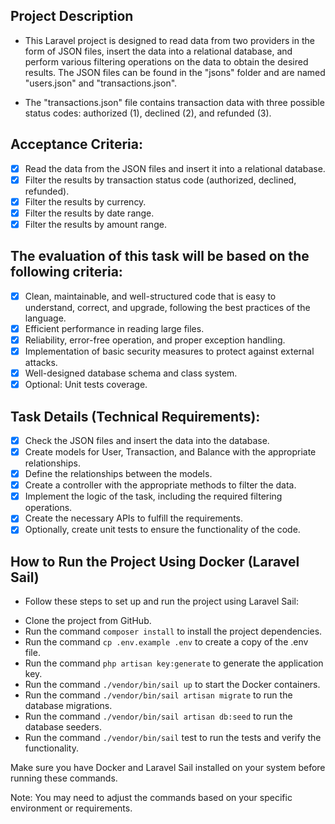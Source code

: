## Project Description

- This Laravel project is designed to read data from two providers in the form of JSON files, insert the data into a relational database, and perform various filtering operations on the data to obtain the desired results. The JSON files can be found in the "jsons" folder and are named "users.json" and "transactions.json".

- The "transactions.json" file contains transaction data with three possible status codes: authorized (1), declined (2), and refunded (3).


## Acceptance Criteria:

- [x] Read the data from the JSON files and insert it into a relational database.
- [x] Filter the results by transaction status code (authorized, declined, refunded).
- [x] Filter the results by currency.
- [x] Filter the results by date range.
- [X] Filter the results by amount range.

## The evaluation of this task will be based on the following criteria:

- [x] Clean, maintainable, and well-structured code that is easy to understand, correct, and upgrade, following the best practices of the language.
- [x] Efficient performance in reading large files.
- [x] Reliability, error-free operation, and proper exception handling.
- [x] Implementation of basic security measures to protect against external attacks.
- [x] Well-designed database schema and class system.
- [x] Optional: Unit tests coverage.

## Task Details (Technical Requirements):
- [x] Check the JSON files and insert the data into the database.
- [x] Create models for User, Transaction, and Balance with the appropriate relationships.
- [x] Define the relationships between the models.
- [x] Create a controller with the appropriate methods to filter the data.
- [x] Implement the logic of the task, including the required filtering operations.
- [x] Create the necessary APIs to fulfill the requirements.
- [x] Optionally, create unit tests to ensure the functionality of the code.

## How to Run the Project Using Docker (Laravel Sail)

* Follow these steps to set up and run the project using Laravel Sail:

- Clone the project from GitHub.
- Run the command `composer install` to install the project dependencies.
- Run the command `cp .env.example .env` to create a copy of the .env file.
- Run the command `php artisan key:generate` to generate the application key.
- Run the command `./vendor/bin/sail up` to start the Docker containers.
- Run the command `./vendor/bin/sail artisan migrate` to run the database migrations.
- Run the command `./vendor/bin/sail artisan db:seed` to run the database seeders.
- Run the command `./vendor/bin/sail` test to run the tests and verify the functionality.

Make sure you have Docker and Laravel Sail installed on your system before running these commands.

Note: You may need to adjust the commands based on your specific environment or requirements.




